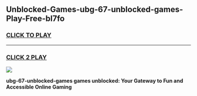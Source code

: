 
## Unblocked-Games-ubg-67-unblocked-games-Play-Free-bl7fo
<h3>
<a href="https://premium76.site?title=ubg-67-unblocked-games&ref=21A">CLICK TO PLAY</a></h3>
<hr>

<h3>
<a href="https://premium76.site?title=ubg-67-unblocked-games&ref=21A">CLICK 2 PLAY</a>
  
</h3>

<a href="https://premium76.site?title=ubg-67-unblocked-games&ref=21A"><img src="https://clearcache.store/games.png"></a>


**ubg-67-unblocked-games games unblocked: Your Gateway to Fun and Accessible Online Gaming**

